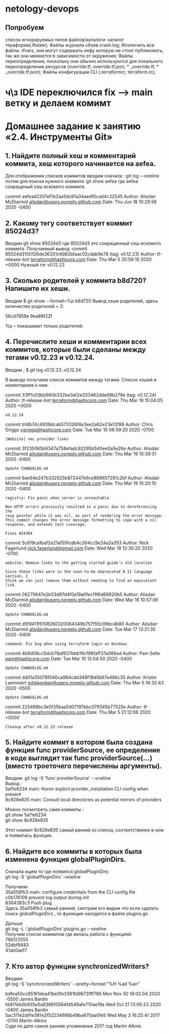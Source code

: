 # netology-devops
## Попробуем
список игнорируемых типов файлов/каталоги:
каталог тераформа(.tfstate);
Файлы журнала сбоев  crash.log;
Исключить все файлы .tfvars, они могут содержать инфу которую не стоит публиковать, так же они меняются в зависимости от окружения;
Файлы переопределения, поскольку они обычно используются для локального переопределения ресурсов (override.tf; override.tf.json; * _override.tf; * _override.tf.json);
Файлы конфигурации CLI (.terraformrc; terraform.rc);

# ч\з IDE переключился  fix --> main ветку и делаем комимт 
 
 # Домашнее задание к занятию «2.4. Инструменты Git»
 ## 1. Найдите полный хеш и комментарий коммита, хеш которого начинается на aefea.
Для отображения списков коммитов вводим сначала :
git log --oneline 
потом для поиска нужного коммита:
git show aefea
где aefea сокращеный хэш искомого коммита

commit aefead2207ef7e2aa5dc81a34aedf0cad4c32545
Author: Alisdair McDiarmid <alisdair@users.noreply.github.com>
Date:   Thu Jun 18 10:29:58 2020 -0400

## 2. Какому тегу соответствует коммит 85024d3?
Вводим 
git show 85024d3
где  85024d3 это сокращенный хэш искомого коммита.
Получаемый вывод:
commit 85024d3100126de36331c6982bfaac02cdab9e76 (tag: v0.12.23)
Author: tf-release-bot <terraform@hashicorp.com>
Date:   Thu Mar 5 20:56:10 2020 +0000
Нужный тэг  v0.12.23
## 3. Сколько родителей у коммита b8d720? Напишите их хеши.
Вводим $ git show --format=%p b8d720
Вывод хэши родителей, здесь количество родителей = 2:

56cd7859e 9ea88f22f

%p – показывает только родителей.
## 4. Перечислите хеши и комментарии всех коммитов, которые были сделаны между тегами v0.12.23 и v0.12.24.
Вводим ;
$ git log v0.12.23..v0.12.24

В выводе получаем список коммитов между тэгами.
Список хэшей и коментариев к ним:

commit 33ff1c03bb960b332be3af2e333462dde88b279e (tag: v0.12.24)
Author: tf-release-bot <terraform@hashicorp.com>
Date:   Thu Mar 19 15:04:05 2020 +0000

    v0.12.24

commit b14b74c4939dcab573326f4e3ee2a62e23e12f89
Author: Chris Griggs <cgriggs@hashicorp.com>
Date:   Tue Mar 10 08:59:20 2020 -0700

    [Website] vmc provider links

commit 3f235065b9347a758efadc92295b540ee0a5e26e
Author: Alisdair McDiarmid <alisdair@users.noreply.github.com>
Date:   Thu Mar 19 10:39:31 2020 -0400

    Update CHANGELOG.md

commit 6ae64e247b332925b872447e9ce869657281c2bf
Author: Alisdair McDiarmid <alisdair@users.noreply.github.com>
Date:   Thu Mar 19 10:20:10 2020 -0400

    registry: Fix panic when server is unreachable

    Non-HTTP errors previously resulted in a panic due to dereferencing the
    resp pointer while it was nil, as part of rendering the error message.
    This commit changes the error message formatting to cope with a nil
    response, and extends test coverage.

    Fixes #24384

commit 5c619ca1baf2e21a155fcdb4c264cc9e24a2a353
Author: Nick Fagerlund <nick.fagerlund@gmail.com>
Date:   Wed Mar 18 12:30:20 2020 -0700

    website: Remove links to the getting started guide's old location

    Since these links were in the soon-to-be-deprecated 0.11 language section, I
    think we can just remove them without needing to find an equivalent link.

commit 06275647e2b53d97d4f0a19a0fec11f6d69820b5
Author: Alisdair McDiarmid <alisdair@users.noreply.github.com>
Date:   Wed Mar 18 10:57:06 2020 -0400

    Update CHANGELOG.md

commit d5f9411f5108260320064349b757f55c09bc4b80
Author: Alisdair McDiarmid <alisdair@users.noreply.github.com>
Date:   Tue Mar 17 13:21:35 2020 -0400

    command: Fix bug when using terraform login on Windows

commit 4b6d06cc5dcb78af637bbb19c198faff37a066ed
Author: Pam Selle <pam@hashicorp.com>
Date:   Tue Mar 10 12:04:50 2020 -0400

    Update CHANGELOG.md

commit dd01a35078f040ca984cdd349f18d0b67e486c35
Author: Kristin Laemmert <mildwonkey@users.noreply.github.com>
Date:   Thu Mar 5 16:32:43 2020 -0500

    Update CHANGELOG.md

commit 225466bc3e5f35baa5d07197bbc079345b77525e
Author: tf-release-bot <terraform@hashicorp.com>
Date:   Thu Mar 5 21:12:06 2020 +0000

    Cleanup after v0.12.23 release


## 5. Найдите коммит в котором была создана функция func providerSource, ее определение в коде выглядит так func providerSource(...) (вместо троеточего перечислены аргументы).
Вводим:
git log -S 'func providerSource' --oneline  
Вывод :  
5af1e6234 main: Honor explicit provider_installation CLI config when present  
8c928e835 main: Consult local directories as potential mirrors of providers  

Можно посмотреть сами коммиты :  
git show 5af1e6234  
git show 8c928e835  

Этот коммит 8c928e835 самый ранний из списка, соответственно в нем и появилась функция.

## 6. Найдите все коммиты в которых была изменена функция globalPluginDirs.  
Сначала ищем то где появился globalPluginDirs:  
git log -S 'globalPluginDirs' –oneline

Получаем:  
35a058fb3 main: configure credentials from the CLI config file  
c0b176109 prevent log output during init  
8364383c3 Push plug  
Здесь 35a058fb3 самый ранний, смотрим его видим что если сделать поиск globalPluginDirs , то фукнкция находится в файле plugins.go  

Дальше   
git log -L :'globalPluginDirs':plugins.go --oneline  
Получим список коммитов где велась работа с функцией:  
78b122055  
52dbf9483  
41ab0aef7  


## 7. Кто автор функции synchronizedWriters?  
Вводим:  
git log -S 'synchronizedWriters' --pretty=format:"%H %ad %an"  

bdfea50cc85161dea41be0fe3381fd98731ff786 Mon Nov 30 18:02:04 2020 -0500 James Bardin  
fd4f7eb0b935e5a838810564fd549afe710ae19a Wed Oct 21 13:06:23 2020 -0400 James Bardin  
5ac311e2a91e381e2f52234668b49ba670aa0fe5 Wed May 3 16:25:41 2017 -0700 Martin Atkins  
Судя по дате самое раннее упоминание 2017 год Martin Atkins
